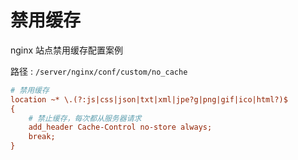 # 禁用缓存

nginx 站点禁用缓存配置案例

路径 : `/server/nginx/conf/custom/no_cache`

```ini
# 禁用缓存
location ~* \.(?:js|css|json|txt|xml|jpe?g|png|gif|ico|html?)$
{
    # 禁止缓存，每次都从服务器请求
    add_header Cache-Control no-store always;
    break;
}
```
